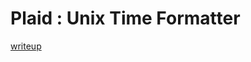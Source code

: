 # Plaid : Unix Time Formatter

[writeup](https://github.com/ispoleet/ctf-writeups/tree/master/plaid_ctf_2016/unix_time_formatter)